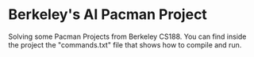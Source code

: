 # Berkeley's AI Pacman Project 

Solving some Pacman Projects from Berkeley CS188.
You can find inside the project the "commands.txt" file that shows how to compile and run.
